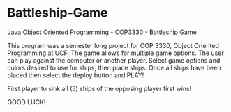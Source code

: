 # Battleship-Game
Java Object Oriented Programming - COP3330 - Battleship Game

This program was a semester long project for COP 3330, Object Oriented Programming at UCF.
The game allows for multiple game options. The user can play against the computer or another player.
Select game options and colors desired to use for ships, then place ships.
Once all ships have been placed then select the deploy button and PLAY!

First player to sink all (5) ships of the opposing player first wins!

GOOD LUCK!
